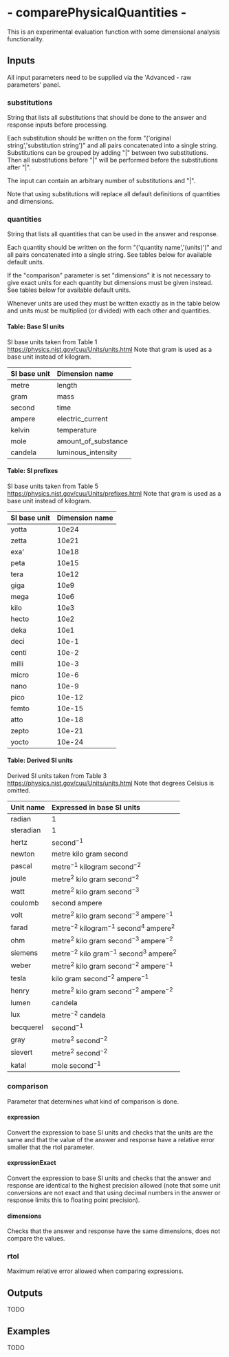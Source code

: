 # - comparePhysicalQuantities -
This is an experimental evaluation function with some dimensional analysis functionality.

## Inputs
All input parameters need to be supplied via the 'Advanced - raw parameters' panel.

### substitutions

String that lists all substitutions that should be done to the answer and response inputs before processing.

Each substitution should be written on the form "('original string','substitution string')" and all pairs concatenated into a single string. Substitutions can be grouped by adding "|" between two substitutions. Then all substitutions before "|" will be performed before the substitutions after "|".

The input can contain an arbitrary number of substitutions and "|".

Note that using substitutions will replace all default definitions of quantities and dimensions.

### quantities

String that lists all quantities that can be used in the answer and response.

Each quantity should be written on the form "('quantity name','(units)')" and all pairs concatenated into a single string. See tables below for available default units.

If the "comparison" parameter is set "dimensions" it is not necessary to give exact units for each quantity but dimensions must be given instead. See tables below for available default units.

Whenever units are used they must be written exactly as in the table below and units must be multiplied (or divided) with each other and quantities. 

#### Table: Base SI units

SI base units taken from Table 1 https://physics.nist.gov/cuu/Units/units.html
Note that gram is used as a base unit instead of kilogram.

| SI base unit | Dimension name      |
|--------------|:--------------------|
| metre        | length              |
| gram         | mass                |
| second       | time                |
| ampere       | electric_current    |
| kelvin       | temperature         |
| mole         | amount_of_substance |
| candela      | luminous_intensity  |

#### Table: SI prefixes

SI base units taken from Table 5 https://physics.nist.gov/cuu/Units/prefixes.html
Note that gram is used as a base unit instead of kilogram.

| SI base unit | Dimension name      |
|--------------|:--------------------|
| yotta        | 10e24               |
| zetta        | 10e21               |
| exa'         | 10e18               |
| peta         | 10e15               |
| tera         | 10e12               |
| giga         | 10e9                |
| mega         | 10e6                |
| kilo         | 10e3                |
| hecto        | 10e2                |
| deka         | 10e1                |
| deci         | 10e-1               |
| centi        | 10e-2               |
| milli        | 10e-3               |
| micro        | 10e-6               |
| nano         | 10e-9               |
| pico         | 10e-12              |
| femto        | 10e-15              |
| atto         | 10e-18              |
| zepto        | 10e-21              |
| yocto        | 10e-24              |

#### Table: Derived SI units

Derived SI units taken from Table 3 https://physics.nist.gov/cuu/Units/units.html
Note that degrees Celsius is omitted.

| Unit name | Expressed in base SI units                                                       |
|-----------|:---------------------------------------------------------------------------------|
| radian    | 1                                                                                |
| steradian | 1                                                                                |
| hertz     | $\text{second}^{-1}$                                                             |
| newton    | $\text{metre}~\text{kilo}~\text{gram}~\text{second}$                             |
| pascal    | $\text{metre}^{-1}~\text{kilogram}~\text{second}^{-2}$                           |
| joule     | $\text{metre}^2~\text{kilo}~\text{gram}~\text{second}^{-2}$                      |
| watt      | $\text{metre}^2~\text{kilo}~\text{gram}~\text{second}^{-3}$                      |
| coulomb   | $\text{second}~\text{ampere}$                                                    |
| volt      | $\text{metre}^2~\text{kilo}~\text{gram}~\text{second}^{-3}~\text{ampere}^{-1}$   |
| farad     | $\text{metre}^{-2}~\text{kilogram}^{-1}~\text{second}^4~\text{ampere}^2$         |
| ohm       | $\text{metre}^2~\text{kilo}~\text{gram}~\text{second}^{-3}~\text{ampere}^{-2}$   |
| siemens   | $\text{metre}^{-2}~\text{kilo}~\text{gram}^{-1}~\text{second}^3~\text{ampere}^2$ |
| weber     | $\text{metre}^2~\text{kilo}~\text{gram}~\text{second}^{-2}~\text{ampere}^{-1}$   |
| tesla     | $\text{kilo}~\text{gram}~\text{second}^{-2}~\text{ampere}^{-1}$                  |
| henry     | $\text{metre}^2~\text{kilo}~\text{gram}~\text{second}^{-2}~\text{ampere}^{-2}$   |
| lumen     | $\text{candela}$                                                                 |
| lux       | $\text{metre}^{-2}~\text{candela}$                                               |
| becquerel | $\text{second}^{-1}$                                                             |
| gray      | $\text{metre}^2~\text{second}^{-2}$                                              |
| sievert   | $\text{metre}^2~\text{second}^{-2}$                                              |
| katal     | $\text{mole}~\text{second}^{-1}$                                                  |

### comparison

Parameter that determines what kind of comparison is done.

#### expression

Convert the expression to base SI units and checks that the units are the same and that the value of the answer and response have a relative error smaller that the rtol parameter.

#### expressionExact

Convert the expression to base SI units and checks that the answer and response are identical to the highest precision allowed (note that some unit conversions are not exact and that using decimal numbers in the answer or response limits this to floating point precision).

#### dimensions

Checks that the answer and response have the same dimensions, does not compare the values.

### rtol

Maximum relative error allowed when comparing expressions.

## Outputs
TODO

## Examples
TODO